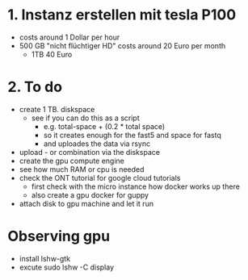 

# 1. Instanz erstellen mit tesla P100
* costs around 1 Dollar per hour
* 500 GB "nicht flüchtiger HD" costs around 20 Euro per month
  * 1TB 40 Euro

# 2. To do
* create 1 TB. diskspace
  * see if you can do this as a script
    * e.g. total-space + (0.2 * total space)
    * so it creates enough for the fast5 and space for fastq
    * and uploades the data via rsync
* upload - or combination via the diskspace
* create the gpu compute engine
* see how much RAM or cpu is needed
* check the ONT tutorial for google cloud tutorials
  * first check with the micro instance how docker works up there
  * also create a gpu docker for guppy
* attach disk to gpu machine and let it run



# Observing gpu
* install lshw-gtk
* excute sudo lshw -C display
